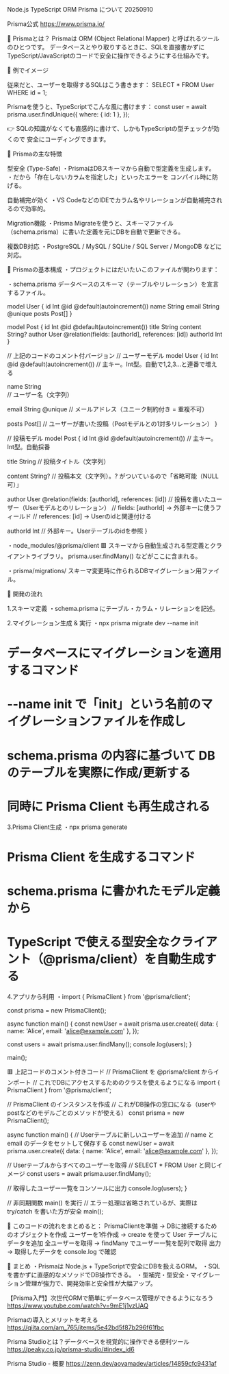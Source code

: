 Node.js TypeScript ORM Prisma について 20250910

Prisma公式
https://www.prisma.io/

🔹 Prismaとは？
Prismaは ORM (Object Relational Mapper) と呼ばれるツールのひとつです。
データベースとやり取りするときに、SQLを直接書かずに TypeScript/JavaScriptのコードで安全に操作できるようにする仕組みです。

🔹 例でイメージ

従来だと、ユーザーを取得するSQLはこう書きます：
SELECT * FROM User WHERE id = 1;

Prismaを使うと、TypeScriptでこんな風に書けます：
const user = await prisma.user.findUnique({
  where: { id: 1 },
});


👉 SQLの知識がなくても直感的に書けて、しかもTypeScriptの型チェックが効くので 安全にコーディングできます。

🔹 Prismaの主な特徴

型安全 (Type-Safe)
・PrismaはDBスキーマから自動で型定義を生成します。
・だから「存在しないカラムを指定した」といったエラーを コンパイル時に防げる。

自動補完が効く
・VS CodeなどのIDEでカラム名やリレーションが自動補完されるので効率的。

Migration機能
・Prisma Migrateを使うと、スキーマファイル（schema.prisma）に書いた定義を元にDBを自動で更新できる。

複数DB対応
・PostgreSQL / MySQL / SQLite / SQL Server / MongoDB などに対応。

🔹 Prismaの基本構成
・プロジェクトにはだいたいこのファイルが関わります：

・schema.prisma
データベースのスキーマ（テーブルやリレーション）を宣言するファイル。

model User {
  id    Int     @id @default(autoincrement())
  name  String
  email String  @unique
  posts Post[]
}

model Post {
  id       Int    @id @default(autoincrement())
  title    String
  content  String?
  author   User   @relation(fields: [authorId], references: [id])
  authorId Int
}

// 上記のコードのコメント付バージョン
// ユーザーモデル
model User {
  id    Int     @id @default(autoincrement()) 
  // 主キー。Int型。自動で1,2,3...と連番で増える

  name  String  
  // ユーザー名（文字列）

  email String  @unique 
  // メールアドレス（ユニーク制約付き = 重複不可）

  posts Post[] 
  // ユーザーが書いた投稿（Postモデルとの1対多リレーション）
}


// 投稿モデル
model Post {
  id       Int    @id @default(autoincrement())
  // 主キー。Int型。自動採番

  title    String 
  // 投稿タイトル（文字列）

  content  String?
  // 投稿本文（文字列）。? がついているので「省略可能（NULL可）」

  author   User   @relation(fields: [authorId], references: [id])
  // 投稿を書いたユーザー（Userモデルとのリレーション）
  // fields: [authorId] → 外部キーに使うフィールド
  // references: [id] → Userのidと関連付ける

  authorId Int
  // 外部キー。Userテーブルのidを参照
}


・node_modules/@prisma/client
🟥 スキーマから自動生成される型定義とクライアントライブラリ。
prisma.user.findMany() などがここに含まれる。

・prisma/migrations/
スキーマ変更時に作られるDBマイグレーション用ファイル。


🔹 開発の流れ

1.スキーマ定義
・schema.prisma にテーブル・カラム・リレーションを記述。

2.マイグレーション生成 & 実行
・npx prisma migrate dev --name init

# データベースにマイグレーションを適用するコマンド
# --name init で「init」という名前のマイグレーションファイルを作成し
# schema.prisma の内容に基づいて DB のテーブルを実際に作成/更新する
# 同時に Prisma Client も再生成される

3.Prisma Client生成
・npx prisma generate

# Prisma Client を生成するコマンド
# schema.prisma に書かれたモデル定義から
# TypeScript で使える型安全なクライアント（@prisma/client）を自動生成する

4.アプリから利用
・import { PrismaClient } from '@prisma/client';

const prisma = new PrismaClient();

async function main() {
  const newUser = await prisma.user.create({
    data: { name: 'Alice', email: 'alice@example.com' },
  });

  const users = await prisma.user.findMany();
  console.log(users);
}

main();

🟥 上記コードのコメント付きコード
// PrismaClient を @prisma/client からインポート
// これでDBにアクセスするためのクラスを使えるようになる
import { PrismaClient } from '@prisma/client';

// PrismaClient のインスタンスを作成
// これがDB操作の窓口になる（userやpostなどのモデルごとのメソッドが使える）
const prisma = new PrismaClient();

async function main() {
  // Userテーブルに新しいユーザーを追加
  // name と email のデータをセットして保存する
  const newUser = await prisma.user.create({
    data: { name: 'Alice', email: 'alice@example.com' },
  });

  // Userテーブルからすべてのユーザーを取得
  // SELECT * FROM User と同じイメージ
  const users = await prisma.user.findMany();

  // 取得したユーザー一覧をコンソールに出力
  console.log(users);
}

// 非同期関数 main() を実行
// エラー処理は省略されているが、実際は try/catch を書いた方が安全
main();

📌 このコードの流れをまとめると：
PrismaClientを準備 → DBに接続するためのオブジェクトを作成
ユーザーを1件作成 → create を使って User テーブルにデータを追加
全ユーザーを取得 → findMany でユーザー一覧を配列で取得
出力 → 取得したデータを console.log で確認


🔹 まとめ
・Prismaは Node.js + TypeScriptで安全にDBを扱えるORM。
・SQLを書かずに直感的なメソッドでDB操作できる。
・型補完・型安全・マイグレーション管理が強力で、開発効率と安全性が大幅アップ。


【Prisma入門】次世代ORMで簡単にデータベース管理ができるようになろう
https://www.youtube.com/watch?v=9mE1j1vzUAQ

Prismaの導入とメリットを考える
https://qiita.com/am_765/items/5e42bd5f87b296f61fbc

Prisma Studioとは？データベースを視覚的に操作できる便利ツール
https://peaky.co.jp/prisma-studio/#index_id6

Prisma Studio - 概要
https://zenn.dev/aoyamadev/articles/14859cfc9431af